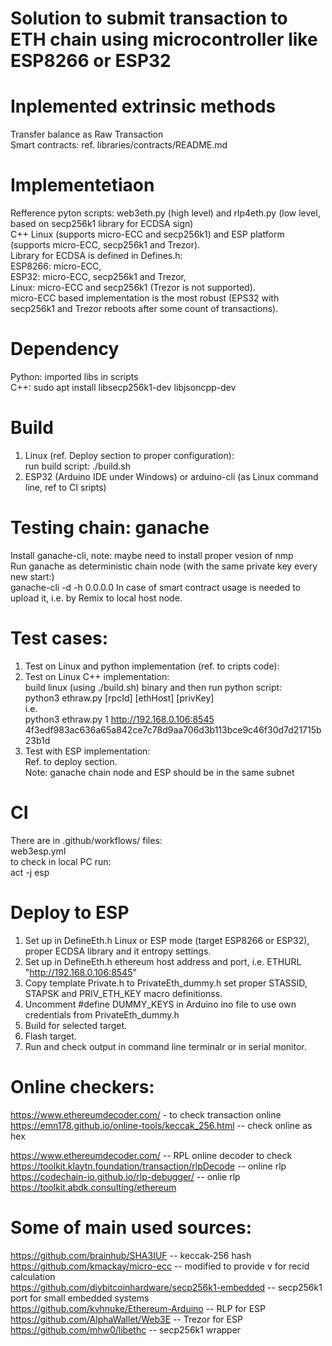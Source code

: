 # Solution to submit transaction to ETH chain using microcontroller like ESP8266 or ESP32

# Inplemented extrinsic methods
Transfer balance as Raw Transaction\
Smart contracts: ref. libraries/contracts/README.md

# Implementetiaon
Refference pyton scripts: web3eth.py (high level) and rlp4eth.py (low level, based on secp256k1 library for ECDSA sign)\
C++ Linux (supports micro-ECC and secp256k1) and ESP platform (supports micro-ECC, secp256k1 and Trezor).\
Library for ECDSA is defined in Defines.h:\
ESP8266: micro-ECC,\
ESP32: micro-ECC, secp256k1 and Trezor,\
Linux:  micro-ECC and secp256k1 (Trezor is not supported).\
micro-ECC based implementation is the most robust (EPS32 with secp256k1 and Trezor reboots after some count of transactions).

# Dependency
Python: imported libs in scripts\
C++: sudo apt install libsecp256k1-dev libjsoncpp-dev

# Build 
1. Linux (ref. Deploy section to proper configuration):\
run build script: 
 ./build.sh
2. ESP32 (Arduino IDE under Windows) or arduino-cli (as Linux command line, ref to CI sripts)

# Testing chain: ganache
Install ganache-cli, note: maybe need to install proper vesion of nmp\
Run ganache as deterministic chain node (with the same private key every new start:)\
ganache-cli -d -h 0.0.0.0
In case of smart contract usage is needed to upload it, i.e. by Remix to local host node.

# Test cases:
1. Test on Linux and python implementation (ref. to cripts code):
2. Test on Linux C++ implementation:\
build linux (using ./build.sh) binary and then run python script:\
python3 ethraw.py [rpcId] [ethHost] [privKey]\
i.e.\
python3 ethraw.py 1 http://192.168.0.106:8545 4f3edf983ac636a65a842ce7c78d9aa706d3b113bce9c46f30d7d21715b23b1d
3. Test with ESP implementation:\
Ref. to deploy section.\
Note: ganache chain node and ESP should be in the same subnet

# CI
There are in .github/workflows/ files:\
web3esp.yml \
to check in local PC run:\
act -j esp

# Deploy to  ESP
1. Set up in DefineEth.h Linux or ESP mode (target ESP8266 or ESP32), proper ECDSA library and it entropy settings.
2. Set up in DefineEth.h ethereum host address and port, i.e. ETHURL  "http://192.168.0.106:8545"
3. Copy template Private.h to PrivateEth_dummy.h set proper STASSID, STAPSK and PRIV_ETH_KEY macro definitionss.
4. Uncomment #define DUMMY_KEYS in Arduino ino file to use own credentials from PrivateEth_dummy.h
4. Build for selected target.
5. Flash target.
6. Run and check output in command line terminalr or in serial monitor.

# Online checkers:
https://www.ethereumdecoder.com/ - to check transaction online\
https://emn178.github.io/online-tools/keccak_256.html  -- check online as hex

https://www.ethereumdecoder.com/                              -- RPL online decoder to check\
https://toolkit.klaytn.foundation/transaction/rlpDecode       -- online rlp\
https://codechain-io.github.io/rlp-debugger/                  -- onlie rlp\
https://toolkit.abdk.consulting/ethereum                                       

# Some of main used sources:
https://github.com/brainhub/SHA3IUF                       -- keccak-256 hash\
https://github.com/kmackay/micro-ecc                      -- modified to provide v for recid calculation\
https://github.com/diybitcoinhardware/secp256k1-embedded  -- secp256k1 port for small embedded systems\
https://github.com/kvhnuke/Ethereum-Arduino               -- RLP for ESP\
https://github.com/AlphaWallet/Web3E                      -- Trezor for ESP\
https://github.com/mhw0/libethc                           -- secp256k1 wrapper
